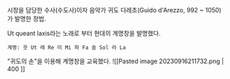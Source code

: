 
시창을 담당한 수사(수도사)이자 음악가 귀도 다레초(Guido d'Arezzo, 992 ~ 1050)가 발명한 창법.

Ut queant laxis라는 노래로 부터 현대의 계명창을 발명했다.

	계명: 웃 Ut 레 Re 미 Mi 파 Fa 솔 Sol 라 La

"귀도의 손"을 이용해 계명창을 교육했다. 
![[Pasted image 20230916211732.png | 400 ]]